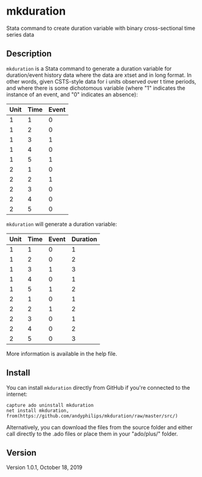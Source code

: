 # mkduration
Stata command to create duration variable with binary cross-sectional time series data

## Description
`mkduration` is a Stata command to generate a duration variable for duration/event history data where the data are xtset and in long format. In other words, given CSTS-style data for i units observed over t time periods, and where there is some dichotomous variable (where "1" indicates the instance of an event, and "0" indicates an absence):

| Unit | Time | Event |
|------|------|-------|
| 1    | 1    | 0     |
| 1    | 2    | 0     |
| 1    | 3    | 1     |
| 1    | 4    | 0     |
| 1    | 5    | 1     |
| 2    | 1    | 0     |
| 2    | 2    | 1     |
| 2    | 3    | 0     |
| 2    | 4    | 0     |
| 2    | 5    | 0     |

`mkduration` will generate a duration variable:

| Unit | Time | Event | Duration |
|------|------|-------|----------|
| 1 | 1 | 0 | 1 |
| 1 | 2 | 0 | 2 |
| 1 | 3 | 1 | 3 |
| 1 | 4 | 0 | 1 |
| 1 | 5 | 1 | 2 |
| 2 | 1 | 0 | 1 |
| 2 | 2 | 1 | 2 |
| 2 | 3 | 0 | 1 |
| 2 | 4 | 0 | 2 |
| 2 | 5 | 0 | 3 |

More information is available in the help file.

## Install

You can install `mkduration` directly from GitHub if you're connected to the internet:
```
capture ado uninstall mkduration
net install mkduration, from(https://github.com/andyphilips/mkduration/raw/master/src/)
```
Alternatively, you can download the files from the source folder and either call directly to the .ado files or place them in your "ado/plus/" folder.

## Version
Version 1.0.1, October 18, 2019
